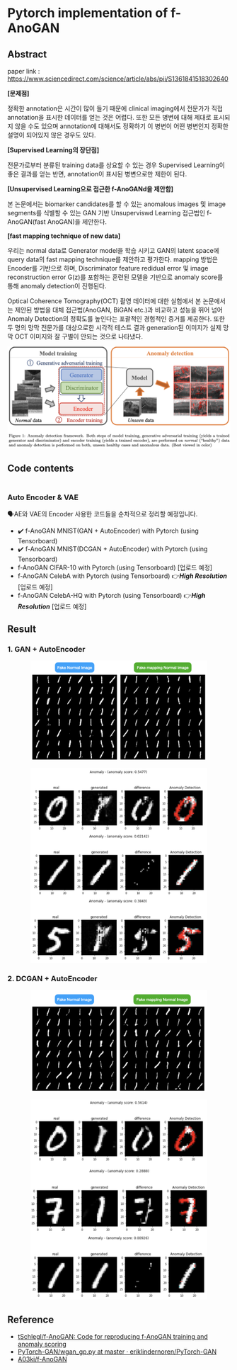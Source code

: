 # Pytorch implementation of f-AnoGAN

## Abstract

paper link : https://www.sciencedirect.com/science/article/abs/pii/S1361841518302640

**[문제점]**

정확한 annotation은 시간이 많이 들기 때문에 clinical imaging에서 전문가가 직접 annotation을 표시한 데이터를 얻는 것은 어렵다. 또한 모든 병변에 대해 제대로 표시되지 않을 수도 있으며 annotation에 대해서도 정확하기 이 병변이 어떤 병변인지 정확한 설명이 되어있지 않은 경우도 있다.

**[Supervised Learning의 장단점]**

전문가로부터 분류된 training data를 상요할 수 있는 경우 Supervised Learning이 좋은 결과를 얻는 반면, annotation이 표시된 병변으로만 제한이 된다.

**[Unsupervised Learning으로 접근한 f-AnoGANd을 제안함]**

본 논문에서는 biomarker candidates를 할 수 있는 anomalous images 및 image segments를 식별할 수 있는 GAN 기반 Unsuperviswd Learning 접근법인 f-AnoGAN(fast AnoGAN)을 제안한다.

**[fast mapping technique of new data]**

우리는 normal data로 Generator model을 학습 시키고 GAN의 latent space에 query data의 fast mapping technique를 제안하고 평가한다.
mapping 방법은 Encoder를 기반으로 하며, Discriminator feature redidual error 및 image reconstruction error G(z)를 포함하는 훈련된 모델을 기반으로 anomaly score를 통해 anomaly detection이 진행된다.

Optical Coherence Tomography(OCT) 촬영 데이터에 대한 실험에서 본 논문에서는 제안된 방법을 대체 접근법(AnoGAN, BiGAN etc.)과 비교하고 성능을 뛰어 넘어 Anomaly Detection의 정확도를 높인다는 포괄적인 경험적인 증거를 제공한다. 또한 두 명의 망막 전문가를 대상으로한 시각적 테스트 결과 generation된 이미지가 실제 망막 OCT 이미지와 잘 구별이 안되는 것으로 나타냈다.

![f-anoGAN](assets/figure_1.png)

## Code contents
### <br> Auto Encoder & VAE </br>

🗣AE와 VAE의 Encoder 사용한 코드들을 순차적으로 정리할 예정입니다.
- ✔️ f-AnoGAN MNIST(GAN + AutoEncoder) with Pytorch (using Tensorboard)
- ✔️ f-AnoGAN MNIST(DCGAN + AutoEncoder) with Pytorch (using Tensorboard) 
- f-AnoGAN CIFAR-10 with Pytorch (using Tensorboard) [업로드 예정] 
- f-AnoGAN CelebA with Pytorch (using Tensorboard) 👉***High Resolution*** [업로드 예정]
- f-AnoGAN CelebA-HQ with Pytorch (using Tensorboard) 👉***High Resolution*** [업로드 예정]

## Result
### 1. GAN + AutoEncoder
<p align="center"><img src="assets/01.GAN_AE_results.png" width="400" hight="400"></p>
<p align="center"><img src="assets/01.GAN_AE_anomaly_detection.png" width="400" hight="400"></pr>

### 2. DCGAN + AutoEncoder
<p align="center"><img src="assets/02.DCGAN_AE_results.png" width="400" hight="400"></p>
<p align="center"><img src="assets/02.DCGAN_AE_anomaly_detection.png" width="400" hight="400"></p>

## Reference

- [tSchlegl/f-AnoGAN: Code for reproducing f-AnoGAN training and anomaly scoring](https://github.com/tSchlegl/f-AnoGAN)
- [PyTorch-GAN/wgan_gp.py at master · eriklindernoren/PyTorch-GAN](https://github.com/eriklindernoren/PyTorch-GAN/blob/master/implementations/wgan_gp/wgan_gp.py)
- [A03ki/f-AnoGAN](https://github.com/A03ki/f-AnoGAN)
